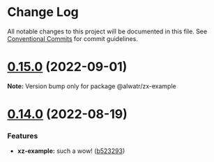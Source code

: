 # Change Log

All notable changes to this project will be documented in this file.
See [Conventional Commits](https://conventionalcommits.org) for commit guidelines.

# [0.15.0](https://github.com/AliMD/alwatr/compare/v0.14.0...v0.15.0) (2022-09-01)

**Note:** Version bump only for package @alwatr/zx-example

# [0.14.0](https://github.com/AliMD/alwatr/compare/v0.13.0...v0.14.0) (2022-08-19)

### Features

- **xz-example:** such a wow! ([b523293](https://github.com/AliMD/alwatr/commit/b5232932f3b17a39993fbb1a102c58daeef273f7))
